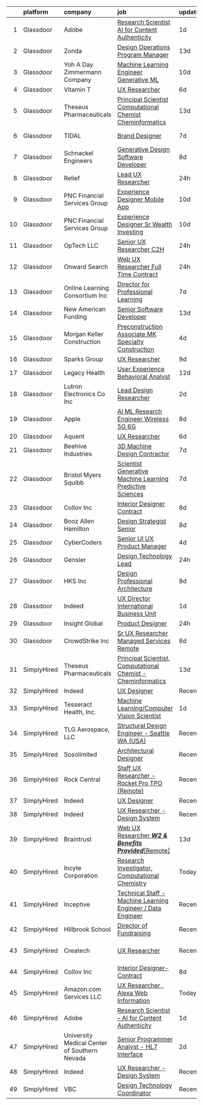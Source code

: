 

|    | platform    | company                                      | job                                                                                                                                                                                                                                                                                                                                                                                                                                                                                                                                                                                                                                                                                                                                                                                                                                                                                                                                                                                                                                                                                                                                                                                                                                                                                                                                                                                                                                                                                                                                                                                                                                                                                          | update_time   | location          |
|---:|:------------|:---------------------------------------------|:---------------------------------------------------------------------------------------------------------------------------------------------------------------------------------------------------------------------------------------------------------------------------------------------------------------------------------------------------------------------------------------------------------------------------------------------------------------------------------------------------------------------------------------------------------------------------------------------------------------------------------------------------------------------------------------------------------------------------------------------------------------------------------------------------------------------------------------------------------------------------------------------------------------------------------------------------------------------------------------------------------------------------------------------------------------------------------------------------------------------------------------------------------------------------------------------------------------------------------------------------------------------------------------------------------------------------------------------------------------------------------------------------------------------------------------------------------------------------------------------------------------------------------------------------------------------------------------------------------------------------------------------------------------------------------------------|:--------------|:------------------|
|  1 | Glassdoor   | Adobe                                        | [Research Scientist   AI for Content Authenticity](https://www.glassdoor.com/partner/jobListing.htm?pos=121&ao=1136043&s=58&guid=0000018200a631d79f5bfda7b207ba70&src=GD_JOB_AD&t=SR&vt=w&cs=1_63a50156&cb=1657868268334&jobListingId=1008002524649&jrtk=3-0-1g80acch9kcls801-1g80acchoghpq800-59abcfd367f0c6f2-)                                                                                                                                                                                                                                                                                                                                                                                                                                                                                                                                                                                                                                                                                                                                                                                                                                                                                                                                                                                                                                                                                                                                                                                                                                                                                                                                                                            | 1d            | San Jose, CA      |
|  2 | Glassdoor   | Zonda                                        | [Design Operations Program Manager](https://www.glassdoor.com/partner/jobListing.htm?pos=129&ao=1136043&s=58&guid=0000018200a631d79f5bfda7b207ba70&src=GD_JOB_AD&t=SR&vt=w&cs=1_375da3cc&cb=1657868268335&jobListingId=1007976317022&jrtk=3-0-1g80acch9kcls801-1g80acchoghpq800-cc6e416245957c2f-)                                                                                                                                                                                                                                                                                                                                                                                                                                                                                                                                                                                                                                                                                                                                                                                                                                                                                                                                                                                                                                                                                                                                                                                                                                                                                                                                                                                           | 13d           | Remote            |
|  3 | Glassdoor   | Yoh  A Day   Zimmermann Company              | [Machine Learning Engineer    Generative ML ](https://www.glassdoor.com/partner/jobListing.htm?pos=103&ao=1110586&s=58&guid=0000018200a631d79f5bfda7b207ba70&src=GD_JOB_AD&t=SR&vt=w&ea=1&cs=1_60e0c0ae&cb=1657868268330&jobListingId=1007982759644&cpc=61B26E8FEFFA679F&jrtk=3-0-1g80acch9kcls801-1g80acchoghpq800-3ef156ec08f33186--6NYlbfkN0Ae6Qmv8rNb3d5rEsMPL_plhvilYeiJERi7JqghURwQ9bq2mHgMGRGPHap0kt02TPhHoArRrIPDXB0Fm3NSxLJwWlAXpSoHydXD7YYEjQfYp-wt_j4lfGDfKIbzND_9EtD4wiBxpi_5Fu1gPRC5CvPWqwejtozptTMLVK4J_uv5kUAtnlLbzUmWZRGEgVXVwnzw-95-7eTr6JSfQI9f_Gsxfs5-kT7dZkJrzhQSlij_F5EmSuG8QjRUk_WVFF8W2sEvt9UsS4cAnfOecOZMGX6iP4MvtjjnZsOkN712XwlLnNAVWgCS_GwSSlfK_3EgW43gS_2DiGxn6_r_r95RyxIDa05ndmhC1exjuS5q3KHysQlSGxS-5BwciwEQWf4y9XMbd3FG-NESVUC__ut9AKf22ex8x4Oy-KYj-APPWJ8FoTdjXmK4mjfqD1b25TO1iEQR-NQsT4eEK9LsOWHP-wzRlsljx6FRJbu7_kUIoqrmGFW0cb0Shno5)                                                                                                                                                                                                                                                                                                                                                                                                                                                                                                                                                                                                                                                                                                                                                                                                                       | 10d           | Mountain View, CA |
|  4 | Glassdoor   | Vitamin T                                    | [UX Researcher](https://www.glassdoor.com/partner/jobListing.htm?pos=118&ao=1110586&s=58&guid=0000018200a631d79f5bfda7b207ba70&src=GD_JOB_AD&t=SR&vt=w&cs=1_6aa0d232&cb=1657868268334&jobListingId=1007993535387&cpc=FA84DF7EA1EC2398&jrtk=3-0-1g80acch9kcls801-1g80acchoghpq800-75eb2e41dd0179eb--6NYlbfkN0DMrcEu7yrtATojKJA7cEzGQ3FdRGWLh0CZQInL4ECGI6k5tN82kdM0OKoro5eXmjrSd77bGdG0XELo3k5zguCVdah9zJ6zAF_RIu_xJ84zIrJpj20InH_HkRmxilEXVaHyllPhFutrNoqZZIQVpzJWQirqlCtwCPvF5Yn6o8UIDidJC3QaQQatja9C1NP37Qq7_oCRsdr6sYCa6UXE0v3S4CZ0VCgMPaiB6nW0m2D0AAK2XIic8tkqMCOizWeVCT-WTyHRpGB4zaVRIZDCwzGLdh1bNdMz2O5bYuWotjZ2RLQE-99pSld3jU345S-1JSCz-0KPer4gYA8T1C8olJq9HgenDeCJk66plXz35sKowsSGLmJpmwmUPJSP6ncS1CZ8Dp5TJBp-RAT6K02kTZstCR40PWWWeZAafIQde1DCyiKqJ0c3f5H8ZgdwFyBIlVvqkvARVbOrZ1Oq7Q18IWGGH9vFRVfWVdw%3D)                                                                                                                                                                                                                                                                                                                                                                                                                                                                                                                                                                                                                                                                                                                                                                                                                                                                            | 6d            | Remote            |
|  5 | Glassdoor   | Theseus Pharmaceuticals                      | [Principal Scientist  Computational Chemist   Cheminformatics](https://www.glassdoor.com/partner/jobListing.htm?pos=102&ao=1110586&s=58&guid=0000018200a631d79f5bfda7b207ba70&src=GD_JOB_AD&t=SR&vt=w&cs=1_3dda84a4&cb=1657868268329&jobListingId=1007977677252&cpc=B570179B49F70162&jrtk=3-0-1g80acch9kcls801-1g80acchoghpq800-00e2f5a17e61a190--6NYlbfkN0CCbOqLFAkE17MDkfB5QkeK_R8bo7qf9dndHNr_grrY-KMTiTk0LkNwv7KGlrPi78cJH3IJU6Ws0_StMY5IaqzGY49U2whK4-sFllwNf4vVoFVdbU91V1Wu3ZgrdPpbuf0RNa0bdSgyu1MBywYRyEvlDB_U_ZotuA-10JrNIvyEYHGCeRXC-sVe1sNf8QyWWEkE2VLYtFE4hA8vY68jb4jO-27TccKjEZZjSgAyN12M5KSUo6Pqj9V8Ri2cGTmkatPdQkTg8_-AMSdXDPCGr1O_LWyyMtPxHLfhwkLrPAuoGizxR2wsCwgtg2-IUk091-9RjwHaaSfdl1_V-qVDm-KdSSX-ITEVsDTXkABG1yh8yd3E2ZuUbdR3Q6txw8ecgg65Db9BpYPj6T8dMTpzap7lApml98v5FibmN8YkefDxk1dYlHGgq8P1BXwBlA5jxqM%3D)                                                                                                                                                                                                                                                                                                                                                                                                                                                                                                                                                                                                                                                                                                                                                                                                                                                             | 13d           | Cambridge, MA     |
|  6 | Glassdoor   | TIDAL                                        | [Brand Designer](https://www.glassdoor.com/partner/jobListing.htm?pos=125&ao=1136043&s=58&guid=0000018200a631d79f5bfda7b207ba70&src=GD_JOB_AD&t=SR&vt=w&cs=1_dd25e77f&cb=1657868268335&jobListingId=1007991684188&jrtk=3-0-1g80acch9kcls801-1g80acchoghpq800-34481a920c14f864-)                                                                                                                                                                                                                                                                                                                                                                                                                                                                                                                                                                                                                                                                                                                                                                                                                                                                                                                                                                                                                                                                                                                                                                                                                                                                                                                                                                                                              | 7d            | New York, NY      |
|  7 | Glassdoor   | Schnackel Engineers                          | [Generative Design Software Developer](https://www.glassdoor.com/partner/jobListing.htm?pos=101&ao=1110586&s=58&guid=0000018200a631d79f5bfda7b207ba70&src=GD_JOB_AD&t=SR&vt=w&ea=1&cs=1_8c4d88e7&cb=1657868268330&jobListingId=1007987458836&cpc=8C58C94241DEAF58&jrtk=3-0-1g80acch9kcls801-1g80acchoghpq800-7e547bc3bbec425b--6NYlbfkN0BrTPNwjDoELvBVia9gkET74rNEsU_fi4RRK14NiMbuskwBmYiUl43ITcLe-zL9azDC2bpr2SCa5atbsWtVarJGFgRc_UdXsaXv9eSq5MhWIbYHXS2iNjxtl57jP_-YbQkWhoL7t-RZsYxZUoCrAWVDMEXxgRFdx9CQTy9-cnfIsIM4DpLEIpgy2J1BXSAbDobQmzAnNHfuZnIJTkAXV1JFOuWut0WFsU1eAlFPjhZReFvCqdDUfoeIzCkNitH9iuyv2kcuU6jgx68uxkzGvXQsNaXiLZrak_ahHyldb1Pwq77HQ78_rWTelemDlugrNWO79_nRBOtVBRGompWRtLu2dH1ShfBp__6H-baWK3QMqVVLPEaydkM5T3tmDx8xpi4Rzr4s-sE4NfpFRgtkB1vYSLHLAWM6IUDhSx27amwBbQWIbjzCmKa2FdK3-zsrgrK2wf4lTBLzkfFi-TH9vtlYU-jQTr2IuOW4O18bnN8k57xoPPpTrt_ma8q2z9hJvi-bK_conRTvBp7mOAJxtCs4ERym2Uok3mE%3D)                                                                                                                                                                                                                                                                                                                                                                                                                                                                                                                                                                                                                                                                                                                                                                                | 8d            | Omaha, NE         |
|  8 | Glassdoor   | Relief                                       | [Lead UX Researcher](https://www.glassdoor.com/partner/jobListing.htm?pos=126&ao=1136043&s=58&guid=0000018200a631d79f5bfda7b207ba70&src=GD_JOB_AD&t=SR&vt=w&ea=1&cs=1_71aace0a&cb=1657868268335&jobListingId=1008006015741&jrtk=3-0-1g80acch9kcls801-1g80acchoghpq800-e2e088f46b110141-)                                                                                                                                                                                                                                                                                                                                                                                                                                                                                                                                                                                                                                                                                                                                                                                                                                                                                                                                                                                                                                                                                                                                                                                                                                                                                                                                                                                                     | 24h           | Remote            |
|  9 | Glassdoor   | PNC Financial Services Group                 | [Experience Designer   Mobile App](https://www.glassdoor.com/partner/jobListing.htm?pos=107&ao=1110586&s=58&guid=0000018200a631d79f5bfda7b207ba70&src=GD_JOB_AD&t=SR&vt=w&cs=1_6404b35c&cb=1657868268330&jobListingId=1007982588220&cpc=D69957E0862862E0&jrtk=3-0-1g80acch9kcls801-1g80acchoghpq800-68cc8588b984d398--6NYlbfkN0AMofH_6zXbiqn6xehDj89HQNfpf30LHk40Y3Yl5cZTpm-EXukPQNetNbgZyPcaSjnrLyJG9xGhiN6pcVensUROEhmMBG7ruwUuDO-3_ER7-oi202RhxDgnRm9NWBYVYuubQ-auQ_EhJGJa8tPCBiXfYspzCyP3wsAGyYVw-kFoVeUxWUMk5KoAmUU49XC8Oy_0yhQ8nLYs8WGLF2uyPJoFDcIn03FEMYL8iet-JdVHvLIYblERr2-tfje5PL5lr9rtHZ_NuyYrmS8a4wwH_CRtj56c524jB2WIbxwduxRz3Jr_PNql3WYYapcHhK57pyBibJR0hyEzdd6TrWnUfHiLQaNCoZ56rUk94KBs56hm7TK4ieeqOXBQc8yoeliVeQU2YgdM6io6a_ZFiKANyQpJRjHDe0MeoPdPfkYHPuni8Mj-1qUuZSUUebP9dr53r1C1w8nQyTw5PA3e1-wGBsEmITxG3Ks17zgb_fmPG5giviQM-AWvy7tRbN_MPfoM1-IWA8jqz0FLrLu0hR-FZBQNrm30V1iPO0S94rJ_HNKoEEdnBJHJxEnkm5gkQIzemWsK7wmRJqi0bBKaxMUj3Sp2_hsItKu4IjoQ9N3lVuIrLgZOqi_rR4SNKLYQeyI78EFALu67qbcpkuv4JoXpWgPPsntFsXS2Vaekfh8AVCAJ-OUOALcOCuk2BVZ5_H2YB88BNet_ojRgPzlfRPoND3kC3b1nriJXZlV9bs-WQ_xPI68-8yZV46nqGvCUp5FhXpRVxS4ilsvLL8MkPBTEVl7pPZrmOTtt_Oc-hvhuL1Pm0ElnIry8A3ISVfvo8T0DEHh33l7dElhsxePB2oh6ye0KRZqrgjea0Yu7FGGyywS7cX3ON2qt63j3AOTYgkRFwmAVMeHMNcHIQek-ohXRilDf7fH_Vva_CaIFGahGT3UY2Hcj2iW9g6EFop8D2pUz4924Q28aVAo6hWoPqGmyA0b9X9slZNR4kfjJRyZCirSReMQzIVN8OeAmHSBdKebcBUbwA5kwvhRPyNlYssAg3WhQ3HSM-CdJqsfpxpKzQJQPro4_Qts1GuggF3YGWBV8mr1XBdTXn5vdr3-Ph1T7d58fSwUqjqXQJ-oO3D51DCaDtuSthHRArqKkXKPP68QHqZg1ID7q8SWIQhCK-276OgyuWB1y83io5eE1Wl4sQokwMjWkUNbRGsgyjD8EtHuqM9KhEismeQ6aj7NlDVxlNGf7)                                                                       | 10d           | Pittsburgh, PA    |
| 10 | Glassdoor   | PNC Financial Services Group                 | [Experience Designer Sr  Wealth   Investing](https://www.glassdoor.com/partner/jobListing.htm?pos=108&ao=1110586&s=58&guid=0000018200a631d79f5bfda7b207ba70&src=GD_JOB_AD&t=SR&vt=w&cs=1_ff7793ef&cb=1657868268330&jobListingId=1007982586230&cpc=D69957E0862862E0&jrtk=3-0-1g80acch9kcls801-1g80acchoghpq800-852df09ee39d4410--6NYlbfkN0AMofH_6zXbiqn6xehDj89HQNfpf30LHk40Y3Yl5cZTpm-EXukPQNetNbgZyPcaSjnrLyJG9xGhiJn6AMY7nPZIIk2W6QbAtdkHw7c08s-HRR-EwtVAVmAgm1s_EwF_EOKO_eWV3Ao9CuqBCzw3dZYwMHor6NJcWn1WU-8gw0fbu_LCJkTQGiOAt00Zm16texBqyRDkrTy73A5f_p9Dn6ZrfYq1g-IgIfR7allmhlyVPc_ISm753o6eQPHUk0wGM7NNBp_cBL_P6MDhBu27xQprnhTT9Se_F9CtebdSlXx8RazrQ9rrAYJwlwZb-DRSzgIYoIkl7g1z8DaoGTEogERS07ice6U3iYgBhKqOai306Zs0vU2jg4c5rhgHF0rGlnkTQdb2Dp82kTx0Xgl_IIjkKSucbqCPl7tItDPXy9x1WggMMqxXoqapDe1fQssL-v1ugLH9pYODIdubEqBU0ovWm3WNH3U79LCvkQc-UVgWpMEJah80dFjGjznY6Suswy0isJOnyGYC4SbN-G0vD7q5wSBGL4TCwBogjwlQz_rfI49ui_I66F7_jvEvIAji_ke7Jpqys0w5rY-ouh1sli1_Tz1SU2-6Lmpmg9Ihapim8JSO3Yu2rrJRaelXM7_5sCBlAoDnh1b1FG74LI_sAMFIiV6P78ygP4ZoDH9JVv0X32PFSsXm9jPAc9KoregpP4gB7d7A3baPqxEALpSPIMUQ-ZRXp4m_EAWDEg3Rs-DvMTIsI53XPvmoJwTS0ogV9d8DNjV_trdCQ7rIBVE-JKhTI-ucN_Fy3BoO__dhw4_8sTxxBKgcV-3cW6TF87AGDk0yrZ2ppVUXGJ5NqLX9UCk_fDOpqci8QBH0b-_aaXPZY6Meunst7AOFcG7_x1HaHXXHWvdgMCmR-QqZ3gTMh5i-UAaBUtAZX4hWnlJa6NtmTnsSdFA3bRbJYiAOMsCiTyFZKqKaYSypxTkTPC6dn4p7Jq-RG8KnmBe9q0YVs7FHs6iUtsKX7SExZDzX-ZrSol4bQJJnHK7nwjih2CPfZkkG6K8PAWwgiorOjBBal3mTwVXyggp3iyY0GEcAT8qWs9ADnyOLTuZ2IptUlsrDul6-YqZdkMzF_DjTDk_hKAa68iZP8x3lvpiFIkYHjZ8nWZj3aNQW0qeeFOQjzHSDeY0BPXYRR0ikltEH_oHcHn4KQdCTtcKFvCFo_ijwYGqUC27PKPW0pLnHIeqBgFC_kVdamMVno2xJ1S5WCC8YAkmoyQLmjkj1cnFe9f8E2Z-aKM7W5bkicww4Kw%3D%3D) | 10d           | Pittsburgh, PA    |
| 11 | Glassdoor   | OpTech LLC                                   | [Senior UX Researcher  C2H ](https://www.glassdoor.com/partner/jobListing.htm?pos=111&ao=1110586&s=58&guid=0000018200a631d79f5bfda7b207ba70&src=GD_JOB_AD&t=SR&vt=w&ea=1&cs=1_1192c680&cb=1657868268331&jobListingId=1008005155531&cpc=BA15C3E50D27FFE8&jrtk=3-0-1g80acch9kcls801-1g80acchoghpq800-eb2331c3fb0ed326--6NYlbfkN0DP9fosW9IEXaU1TZ3ocreH2vEq1sd-U-IRxHoNdS6RHkqAVuspg0SWSgO6chgcdoVerxTYjnq1iOORkwlyDICZOYHC_MvEAsgBpKvbRLV5QCYCPplqFM80Z50gbC2CcDNTML_huWpnlT5-lFEjEoedpC2C5xNNm-Bw9W0hFHn2YvwNklP-2eb6pbfTz05ezxyW5XTTNzf5ocaLVPtoSNi4Pd2paF8j8ndFUqXGlzXrmmtHl9Psr8vQZgGs4sNoyEropoM4ibf62t40Px5J7B2ovG_wkFN359Zzm4payWzCg0jxv5aqN0XK8ERN8Rp6ucqlAP-9aekva1lj0BeGT3xdOvmYvtktmbuscHvnKkwVIBMnDRJ20soi7FM2Hri6b4LB_t2OQbDiaF-SxnXf4GkoE2WC1LbpZMtlur5llAaYRdRBKgFUsbOndHrQAdPwVn1MljiaHDSNmbjuPrjR03synuDbQmg6eEZRNOMVRbd2hz2L1aGQ-VCHok9nUv_5RGzL6BUfLhmG-uon2HIdx8WQ)                                                                                                                                                                                                                                                                                                                                                                                                                                                                                                                                                                                                                                                                                                                                                                                                        | 24h           | Columbus, OH      |
| 12 | Glassdoor   | Onward Search                                | [Web UX Researcher  Full Time  Contract ](https://www.glassdoor.com/partner/jobListing.htm?pos=115&ao=1110586&s=58&guid=0000018200a631d79f5bfda7b207ba70&src=GD_JOB_AD&t=SR&vt=w&cs=1_bb52a88a&cb=1657868268331&jobListingId=1008005501937&cpc=39A4E8CE329AB187&jrtk=3-0-1g80acch9kcls801-1g80acchoghpq800-a3bbd19de3746ecd--6NYlbfkN0B7YoEZZ2QAGDyEGGmBPAUWSHc1Mt3sMCn9FehKcWA3w8FH2hNAUDUUAF3DNhQFSEidb9E_fyB2635xYtWEG6LLSYCXgYnIslJl3Yx8mmOpvGpCUqvIAXaFaMrpy5hKskjUT68f1KdrkZlWF4SLSupbxOOB0tlV_m-cpRbczRNLnxKM-wO8yKNh4nljBI3V_nnoEOjz_ULLC0We3Xsj-4V_kArLFVOVbTLCTo_wmHMaxdwZRnOYYkNNIg14mtKRM185u1IiglUHc08tFwTi6K4JC5HFdr98nDBKHarCfORFAO1QtR2r0Av9LYV0kmD7XgET9yUwgSOsYGee1DGHlqUZTg18faPsZGq9CZpKWb6S4bc3RxBGoePLMaEHoM7jQG5HksH4mw1dfvjBRwLqEoN-zdXedQHFd2c9ECsKygDr-RqD8hnZSGMJaQzkx4yERd5y5ftY3RJHBVvHOodBtPEZC8DjT33Ui_U4-Kt6qx7B_-tkhgJQOgMSx4Z9RjCnhspusM1VPDhsdiYCYzNSDisM34ulOlPgVjt0riZ9jIstfA6G6tPR1dKgTysGBErfh4QD7s8G9gmWe6iU9OrSQa4-ezv8234HFeH3ui6S4DObOMdTSqfp_jGpDfStUa9zxH9IzLU43eeTA7ncSNePmOuPSLMMWf-77QZC3sOklk_FcsC2rQtDe6p5j1l16xeZrokHT6mw6SnY6w64HWvaUAKRRTRXjCHn_IYWtXhefrKgjdCcIGSsI03cnVu-WT9rqj1eUaLgfTVyd1InudUn_S4VcRzhMJs1Wfqw8hFmIIakZf3wmbXyjE9C_q2X-TMJchxo7_yDRlVh7hTSzoh_xvA09NdRoPNj8Z1utpT204ctz9o7a0o_p-qeCE_2Jc-P0xie27ZrVC-EyMPPUEkCp3vQSfjleXDawe0PSTJyWMwkuHxGl1eJH8j2xJ9clogWs7N0EMMB3GaRNl3P19fQ5QKGNl_0yDCTYTF9eDvxzO1V_ngDB3Jl1iXzwrJpyAGaYGljmIDixenAFwEAkF1ZxJK9)                                                                                                                                                                                                                                                                | 24h           | Newark, CA        |
| 13 | Glassdoor   | Online Learning Consortium Inc               | [Director for Professional Learning](https://www.glassdoor.com/partner/jobListing.htm?pos=127&ao=1136043&s=58&guid=0000018200a631d79f5bfda7b207ba70&src=GD_JOB_AD&t=SR&vt=w&ea=1&cs=1_d4409655&cb=1657868268335&jobListingId=1007991135591&jrtk=3-0-1g80acch9kcls801-1g80acchoghpq800-71cbe51e9961e1b8-)                                                                                                                                                                                                                                                                                                                                                                                                                                                                                                                                                                                                                                                                                                                                                                                                                                                                                                                                                                                                                                                                                                                                                                                                                                                                                                                                                                                     | 7d            | Boston, MA        |
| 14 | Glassdoor   | New American Funding                         | [Senior Software Developer](https://www.glassdoor.com/partner/jobListing.htm?pos=114&ao=1110586&s=58&guid=0000018200a631d79f5bfda7b207ba70&src=GD_JOB_AD&t=SR&vt=w&ea=1&cs=1_e650d06e&cb=1657868268331&jobListingId=1007977172956&cpc=32EE424DE2B657EB&jrtk=3-0-1g80acch9kcls801-1g80acchoghpq800-5b78fda636b8bd6b--6NYlbfkN0C2BFb7Ub2YUp4strrym9V3pWtjyRKtgHKt_kMzkewmGGJEved23y_kY-GSZp2akmMZ_4znifpkAMjAim-v-ilwX3IoGGgB8HF5Bnmc0g6UdBnqpQVCO-ZF9XBz8fL7NkTghI-43FjGB7F0rxuvQsERpfQ9BmIqyQO67Oj2AyXKDvdVoKvv1LsxsipAgrKU_ML7cza82YtcYKIP0npTF9z7JzEmjpE9NqnmRrRVy7WFUK5T2dz2kV5NCYSm18WntfM2XPkzJMZq3rUEkv8ib48h8Boh8e_vPc5fd8sG7AVAULuaxlGDnfdi8L9u3UsLNspyBW89Cze38uHHb1qXBgs0p9-cGCSgxjar18W1yf4akh3xCqWiC5dsNanXkplvz3uiuC4y8wHvVQ8tTbqkR4wJDRAZ-ZQViQK-yc64BlHMm2204POxMi153zzJ27EohtoRVNUgC2KtqMIa3ltME_MZrpCW5xNn75ucl2umo5Mc0n7LC_m4Mz187Y-YYR2e8ASaT0YtJkQ9wg%3D%3D)                                                                                                                                                                                                                                                                                                                                                                                                                                                                                                                                                                                                                                                                                                                                                                                                             | 13d           | Remote            |
| 15 | Glassdoor   | Morgan Keller Construction                   | [Preconstruction Associate   MK Specialty Construction](https://www.glassdoor.com/partner/jobListing.htm?pos=116&ao=1110586&s=58&guid=0000018200a631d79f5bfda7b207ba70&src=GD_JOB_AD&t=SR&vt=w&cs=1_cd238ba0&cb=1657868268331&jobListingId=1007994992823&cpc=71532419B2302243&jrtk=3-0-1g80acch9kcls801-1g80acchoghpq800-9872c2b36c3765af--6NYlbfkN0D0ff9e8Lfwlpl5zGbQmpn59AL71QmFd7VKOAnfyjZzp5sdngV8WPgYe0dov1m7Y2k2ZT2tEuC6MQMSJCWrGbiVgFOCmLvK9Oj0jtAdSDq66FSMHqKHYXOBlSaR7qwr74w0btDZExj7m1WhcbLa_mW8GxIHX8QAC_KNea2tfefQzVBzManibKJPZpzmnXNQ0YvQLZSYz-CBX_rg95K0x88YZwxJd34HaSv0FEiPHyrUnveDImnbz9AQ3BLZi75tKxMuieLYtch5Fe8DoZwU0EyOqvufuwB4-AiknRWROZJXic-lVx8Rp-OlasJifegw30L0HjZiw-fXZhIfsYYHdNS5Qhsts3VLGpkMZs018X-CCSnTqOIIqBlSc6EVJihF9bDEj5xuJ-WAf4_xTdco1WpsG5ajJvQy27s0O8f4nvFbGmD40phBE7OU9hB7NgwjnZP929aIrA0xnyJJy0ybgTSl6irnxUlh7FOZjX4xEGOaYA%3D%3D)                                                                                                                                                                                                                                                                                                                                                                                                                                                                                                                                                                                                                                                                                                                                                                                                                      | 4d            | Frederick, MD     |
| 16 | Glassdoor   | Sparks Group                                 | [UX Researcher](https://www.glassdoor.com/partner/jobListing.htm?pos=112&ao=1110586&s=58&guid=0000018200a631d79f5bfda7b207ba70&src=GD_JOB_AD&t=SR&vt=w&cs=1_34342dd1&cb=1657868268331&jobListingId=1007984907914&cpc=654405A9B1E0A9F5&jrtk=3-0-1g80acch9kcls801-1g80acchoghpq800-5fcf4f3adbd2dde6--6NYlbfkN0CVbIAoVGlVV0muHIzlWY31dYj5hrVkKa7qBWZ-hZn3g-zWnitpxah_RyLopvrEJPKEAMPXU9HMaaznMboaU57EgIZ4PnTg86qkz2sb_qr61-hxgd5GHUyOVQyhDsvJUk2mz3-q3Uja_iyoQQtY7kKlUFeDf_Szm3rMJaHxxOWdU0OpNKQWcK1BRAc4b1fppa5tt2z4PkyVhUXQ2gAl-XYFvN_HRAoQItApw0w1gAPDcT-i_fbDGjgG1TOLAQ1gLdEOA7LrvEYL0Rdpdi26A4_psYIMs7ybzZZey2Cc_Fkh3gke9c45EsLPrTwonR78PZTnf8ZB4YPZ6iuEJ3V_boHfNsEKsA5t-_EoU_gImjfuWA732XJj3abPApq6zgMtjtEeIT6qK0MQrQPB5EuN7L1dTq-R2JsoD0zDfyHISnOUGvXJiawSDIcCIrX-sqvM8hAJwgzLzdSk3Syu_l1HEn_d-MQ7x7cw1Rg57i2hp9pc15aGiTQzJjsXLlVrOvamNKk%3D)                                                                                                                                                                                                                                                                                                                                                                                                                                                                                                                                                                                                                                                                                                                                                                                                                                            | 9d            | Rockville, MD     |
| 17 | Glassdoor   | Legacy Health                                | [User Experience   Behavioral Analyst](https://www.glassdoor.com/partner/jobListing.htm?pos=109&ao=1110586&s=58&guid=0000018200a631d79f5bfda7b207ba70&src=GD_JOB_AD&t=SR&vt=w&cs=1_a8af8d59&cb=1657868268331&jobListingId=1007979043987&cpc=A65DF3A704A48F9B&jrtk=3-0-1g80acch9kcls801-1g80acchoghpq800-bab3d4b5c81a32b4--6NYlbfkN0Bfg-5J5NV-rSyKxcaQ6j1rgvibTSo9M3kOoV53e8B5nI8ETj1iUnW-bUHshzHM1NaZeV_LaQb4hAkGjeRWTg5_wcy5Ne1yUtf34HBP6G2lnJW-zg6MU_FVIkBLzolbK4_nD_NHTKT9-cFq-w6TFi_OvhqCRykeJGy2jiBd8EhKyFa4l4OC3WX2-EiaK4Ot15ti7y1SBFN__pOezvsMMma5QOdtrXaN9mNZLNdKTEsA3hWuqZmzmOfjB7wTSdqDUCXfJvlV1n_egmLDbeP4KSS-WkIeXImC_vjWkI1Q0kL0GuK-KBc_eloFm74AQMxriehmiylu9L1tp5KEqxNTkMpPt2e5VZqe9ZcMQbarAfftxdp_dOjAH2eJQIbiP-KmijDsUqtBmBDuSiJu_7mqv7k-mqZHhqnnmvoIjWNepGNR_pIkH8Tv_S7gLEZG0qYTzg-oHiw5wSFMmeKtqhu_BNngzXsiqQ0BU74%3D)                                                                                                                                                                                                                                                                                                                                                                                                                                                                                                                                                                                                                                                                                                                                                                                                                                                     | 12d           | Portland, OR      |
| 18 | Glassdoor   | Lutron Electronics Co   Inc                  | [Lead Design Researcher](https://www.glassdoor.com/partner/jobListing.htm?pos=130&ao=1136043&s=58&guid=0000018200a631d79f5bfda7b207ba70&src=GD_JOB_AD&t=SR&vt=w&cs=1_80448768&cb=1657868268335&jobListingId=1008001224425&jrtk=3-0-1g80acch9kcls801-1g80acchoghpq800-d0b37c966faca9ce-)                                                                                                                                                                                                                                                                                                                                                                                                                                                                                                                                                                                                                                                                                                                                                                                                                                                                                                                                                                                                                                                                                                                                                                                                                                                                                                                                                                                                      | 2d            | Coopersburg, PA   |
| 19 | Glassdoor   | Apple                                        | [AI ML Research Engineer   Wireless 5G 6G](https://www.glassdoor.com/partner/jobListing.htm?pos=110&ao=1110586&s=58&guid=0000018200a631d79f5bfda7b207ba70&src=GD_JOB_AD&t=SR&vt=w&cs=1_76a007e2&cb=1657868268331&jobListingId=1007988604965&cpc=1CBFC3E34E2A31FF&jrtk=3-0-1g80acch9kcls801-1g80acchoghpq800-783fb6ade06d776f--6NYlbfkN0BvKrLyj5gPmtZO9T8euul8TCxuuKNOtzRJOomxnwSEodTz2Bc-sPZl8WPllYOnI2gt4bcpvk4rjjpceTIx1ze-fyFjpQ8LaoGWozxobRTjMiyMx36dAmBDdK6tEgLCHcpvdRwtryjbi1cjv8e1pnr3ueyM9uYJj1ww3ngqaZBFwASCOprrsUNTgwmpPhVG6nmdtyOAGXCnOAnyjxUlJUoNiY00Uj8IajifsYAOQ7SeNfEyOU5_Z4dKFVsKnswCt-Kv3SRzqXbjJbPvCGMJtDaWnO8WykkUeW8_zFoDe46RhKLR7U1sjMewVElVWmqDwLZ8HbU1qDO6DN--7XN6l2_FtqA6vHbTMDCV1h0KsvYhTyGXBW7Q11EmR7yjM-4ecJuLjL8_cNE3Tl3Se8Hr2MmwRD57Fn1-ktkg_wLQXLd3b_LPE--GvHhlHW43p2C65fluFJu292eexsaAy_JxtlnG_Bug720XZc6j1H5jINXRpkLLm5kHJUVeP3R0fszu3mZvU9yWhMOAgcHB13qoo7HCi7emoLfyXio8q64BtLeJY-tNQWB5P_ZkJHx_XN9Tz-wp7sYjcinPw3iCA4SHAr8RkyAJW-NKpYB8-xLdpDnHK4x56lw3MIUONxnAld-Y5nG-3484DjxkgkogoJNYZ3vs1QYZin_ezc0M14LZbEv04NaafZMTJSjFUvEdDeGH4KlQERUZq6JKezzYW2X_9gOHmvfOFseeFKiVbyPUgKea7kpnrZAXxggE-bwGJXgOlEqwI0qwX2xAucCXtpeDU1rhw1Xg1KdPk_zv3irpsYbUyYWzZg3d0aUk13pshr7NSFAR28YkI7-iWmAbqz0Q_BzDbN5V0NywKkY81djLY21Got9FeMSTKaKmX36WAWJg1ccHTf0G6H725ASjJyJ1r8_ukeYjiyg7ST1Xt2fRmiHQKULPJH7UnjdIFNLnARUWT63gIhtqCQ0_vjRCNj7RPZctqIscBsj9a0w%3D)                                                                                                                                                                                                                                                                                                                 | 8d            | San Diego, CA     |
| 20 | Glassdoor   | Aquent                                       | [UX Researcher](https://www.glassdoor.com/partner/jobListing.htm?pos=117&ao=1110586&s=58&guid=0000018200a631d79f5bfda7b207ba70&src=GD_JOB_AD&t=SR&vt=w&cs=1_dfcdff29&cb=1657868268333&jobListingId=1007993652655&cpc=47CFDC01B3F81FAC&jrtk=3-0-1g80acch9kcls801-1g80acchoghpq800-70d58dbdf03fba74--6NYlbfkN0DMrcEu7yrtATojKJA7cEzGQ3FdRGWLh0CZQInL4ECGI9gD0Wolx9R2EDT7B77c2cQYYsKbfg6aPq-aNCSIP0YjPSSIRmP1iTQSCiULzBUgBduhpUOP5sPDZzV-BK_0Qt2YWNQ3fX05nazyahk4ZgJDufxVI2-xurIcAsRVVlAzzQCq38YNzMZI6utlqMAk8YpXZ2SkCeNYZjOG7Xz0WWpQSc-bepD6CUHwy2aNFTqMCIJ9NNYddzZG_xtAIlqY1hvGBVDpkuCMo4R7I_OLFF8nYQxYk6BClPrRFEJfGRBgXloTxPjxKBv-KI27SXVlJ8LFU0BlkY55COSM3OaNQHeRNRHBzds1OTcD7uitiyHWBU_eubFNbjDf4kfX46LxWzxdBpRIMWZ6R8HEFGv8dukdorGopqjfsRyTvS-SMY60B0xffBhc4Pvc4YMAhURUqLfj8uqfzPjnTw%3D%3D)                                                                                                                                                                                                                                                                                                                                                                                                                                                                                                                                                                                                                                                                                                                                                                                                                                                                                              | 6d            | Remote            |
| 21 | Glassdoor   | Beehive Industries                           | [3D Machine Design Contractor](https://www.glassdoor.com/partner/jobListing.htm?pos=123&ao=1136043&s=58&guid=0000018200a631d79f5bfda7b207ba70&src=GD_JOB_AD&t=SR&vt=w&ea=1&cs=1_afece1c4&cb=1657868268334&jobListingId=1007991123901&jrtk=3-0-1g80acch9kcls801-1g80acchoghpq800-0e37dcc22cde26d1-)                                                                                                                                                                                                                                                                                                                                                                                                                                                                                                                                                                                                                                                                                                                                                                                                                                                                                                                                                                                                                                                                                                                                                                                                                                                                                                                                                                                           | 7d            | West Chester, OH  |
| 22 | Glassdoor   | Bristol Myers Squibb                         | [Scientist  Generative Machine Learning  Predictive Sciences](https://www.glassdoor.com/partner/jobListing.htm?pos=104&ao=1110586&s=58&guid=0000018200a631d79f5bfda7b207ba70&src=GD_JOB_AD&t=SR&vt=w&cs=1_865192c9&cb=1657868268330&jobListingId=1007989881754&cpc=FD1C1DA32C38CFA7&jrtk=3-0-1g80acch9kcls801-1g80acchoghpq800-5be7526df25b85ed--6NYlbfkN0C8DhssTksZ4tAWhh8LVIFF2qionQVVpONm6qYGpiaOiSpwvtn5hOcEfz0jHcZaPShA9l_8V-c4J407S9czOb3PUPu1cp9ZCzZkSuL0XPeDQwrsQ1fB7jpPbbPiyE3bB7sA0v45ymq_qEBByd6r2T8pgHx5lZMVyxrFUNtvAuaanZf9ch08WTucUQjTP66SbAWk0-QKSpbomg_EwGWjWwi167m2ktkpJO2ox-NgURr9LzjWz_UQkilW08shMCimKdS1L4QvDu1R0zcFhFJP08Ej54vBEdu2KUExyg9h7W1Im-qwv451TV3wVkMAJgFf1Sd5fJZAxIibpRTk1X4GsKCveSUTU-MIh_uF8e9FeRh4Yf41GrZ175QMC6br8FBmEFcwSbURr2SD_eFbAC5t2KfTd2lEAwvs5x7vo5AE3xHSgQOSSExwdVpjCSclpiQVOAny3CWbPn1mS2aD8E2I2o5j7nM5an9RuH07WXxVDfR8U39Jbe1d6bTI9tgAgq9w1qnxFa4ueJuOYygI3MJ0EbT6psfT51Y15P_1YUAvooirFaZJcyFQXUvK8pDgqn_Z0LSdldMuFT7n5L_Z9eNxx34UQ7iPgg0f5kRopcQl67d6gja4VMQM9fjYcbIvkzkt16msIfJ6R80q7bldF7AbzVnBBQ9D3ZgcA7fPeQ2AblO759UO1gzcs5O-wK2uBNpvbYJks-Fr0cQBlDz6AEpnQnvBh5Qw177LeaAlp-QRAq6rIA%3D%3D)                                                                                                                                                                                                                                                                                                                                                                                                                                                                                                                                                | 7d            | San Diego, CA     |
| 23 | Glassdoor   | Collov Inc                                   | [Interior Designer Contract](https://www.glassdoor.com/partner/jobListing.htm?pos=124&ao=1136043&s=58&guid=0000018200a631d79f5bfda7b207ba70&src=GD_JOB_AD&t=SR&vt=w&ea=1&cs=1_514f18fa&cb=1657868268335&jobListingId=1007988370649&jrtk=3-0-1g80acch9kcls801-1g80acchoghpq800-4c05ee95f3caf0ce-)                                                                                                                                                                                                                                                                                                                                                                                                                                                                                                                                                                                                                                                                                                                                                                                                                                                                                                                                                                                                                                                                                                                                                                                                                                                                                                                                                                                             | 8d            | Remote            |
| 24 | Glassdoor   | Booz Allen Hamilton                          | [Design Strategist  Senior](https://www.glassdoor.com/partner/jobListing.htm?pos=128&ao=1136043&s=58&guid=0000018200a631d79f5bfda7b207ba70&src=GD_JOB_AD&t=SR&vt=w&cs=1_ddc6c41d&cb=1657868268335&jobListingId=1007987833943&jrtk=3-0-1g80acch9kcls801-1g80acchoghpq800-44976cdd31c80954-)                                                                                                                                                                                                                                                                                                                                                                                                                                                                                                                                                                                                                                                                                                                                                                                                                                                                                                                                                                                                                                                                                                                                                                                                                                                                                                                                                                                                   | 8d            | McLean, VA        |
| 25 | Glassdoor   | CyberCoders                                  | [Senior UI UX Product Manager](https://www.glassdoor.com/partner/jobListing.htm?pos=119&ao=1110586&s=58&guid=0000018200a631d79f5bfda7b207ba70&src=GD_JOB_AD&t=SR&vt=w&ea=1&cs=1_ca43094d&cb=1657868268334&jobListingId=1007995314756&cpc=334ABAF5D42DC775&jrtk=3-0-1g80acch9kcls801-1g80acchoghpq800-b50ae6c49753e9b6--6NYlbfkN0CpFJQzrgRR8WqXWK1qKKEqALWJw739KlKqr2H-MSI4eoBlI4EFrmor2FYZMP3muM3BIApJ1Z86uJXJcuOIBpBETnDsOabYjDaia_1opd_Zf9OgVvPO4DLbPoU5LjB5Vr95HTU1ioqMHaa4a0Koz7B7IyCJ0MfEWNFlifldGXAMy8pKpUEbyHaENGQAJlE0njXBm66U6CY0Vau4uALIRBj1RiCuxywRUSesfG8OjBcw6Xj56x-f-4KtWuz7cc7xsEiyGdOsSHAf0ROsLnhxek9Y9qaCE_bkGMz7_kq78F-3InWCzxzreIDgGB0M-XYckvfs8fhTu-uZdQUXw0P6Dm9fjXkeYMkglARLvZsXsy0nBNZStBjWj_EFKQlDHkIUCnaoJxteAN0HbJJyESv7SrxOY__4vv2RIugdpr4fR96U4ywgmZ65_oNx5L1vXhW1RKNnYYjpUPPhk92V3a-DQBRzHhH6NSwsvE6mkkPdyMLOU2TjHZrQ7nNKoNWeQXxJmy71f8JN9QPNnEcf2B_1wxppHKZ-XW7HVejeWiPpP2O4m7c26-JkSv47akR-Gn0b5DgrKObUyHiHQeAnxuxbrdMin5m7rxa4CUPi9MRZWas9JSVZD8jHi-EcK4gPwzdLEvV3Qxv4qEnH0MsOMOBE1wphP4eyZfME2lt-IRdW2W7XMKYVHP5cRshqrJPlFOeXDAbAfH99Zm9CcI8R76fDqPaEzQ6qeuxK14HZ0_1Lh29VZyhaz56d_SHCX94xMHuSbw7ntlE5fAwPMO0JMgvjjXs0oA5mPiyW40R4-ELV0vD8IgJSt0-7fsyT2ZNf9i-y52psyw76LOdpg9RF_mNLOEWlZRemViMlDYgqy7PJRCyz45PGMh3DRjXtUDs43q9LDMBlK9fszWKJavwQaPhdPrnuAnF411ZwugxafjiPK8G13KrZV-PhxrjsSC5u1SJB8vqT4rES4QzVA4aMcZVtHKC6XtaZZxl6muSiAKvw7g19qw%3D%3D)                                                                                                                                                                                                                                                                                                          | 4d            | Sunnyvale, CA     |
| 26 | Glassdoor   | Gensler                                      | [Design Technology Lead](https://www.glassdoor.com/partner/jobListing.htm?pos=122&ao=1136043&s=58&guid=0000018200a631d79f5bfda7b207ba70&src=GD_JOB_AD&t=SR&vt=w&cs=1_cdc227c3&cb=1657868268334&jobListingId=1008006782951&jrtk=3-0-1g80acch9kcls801-1g80acchoghpq800-4364c8507631c53c-)                                                                                                                                                                                                                                                                                                                                                                                                                                                                                                                                                                                                                                                                                                                                                                                                                                                                                                                                                                                                                                                                                                                                                                                                                                                                                                                                                                                                      | 24h           | Baltimore, MD     |
| 27 | Glassdoor   | HKS  Inc                                     | [Design Professional   Architecture](https://www.glassdoor.com/partner/jobListing.htm?pos=120&ao=1136043&s=58&guid=0000018200a631d79f5bfda7b207ba70&src=GD_JOB_AD&t=SR&vt=w&cs=1_928a28a9&cb=1657868268334&jobListingId=1007987975531&jrtk=3-0-1g80acch9kcls801-1g80acchoghpq800-aa9517ef76fdb3a1-)                                                                                                                                                                                                                                                                                                                                                                                                                                                                                                                                                                                                                                                                                                                                                                                                                                                                                                                                                                                                                                                                                                                                                                                                                                                                                                                                                                                          | 8d            | Los Angeles, CA   |
| 28 | Glassdoor   | Indeed                                       | [UX Director   International Business Unit](https://www.glassdoor.com/partner/jobListing.htm?pos=105&ao=1110586&s=58&guid=0000018200a631d79f5bfda7b207ba70&src=GD_JOB_AD&t=SR&vt=w&cs=1_5ab3c7e7&cb=1657868268330&jobListingId=1008003455817&cpc=451933188B21919D&jrtk=3-0-1g80acch9kcls801-1g80acchoghpq800-12a35c0bb8946138--6NYlbfkN0CiRNM7CVr8YueLFKlzwbFWI0o7IjV438l4sVrvKZ0flpURU_mqoI8EbsK64YRr3OD3s8ady16Q0t5TGpGFgmxdd4sLEnJbqyNPNkqBOSHMPG-1qHTqis5K1FTqG4bbwM48xEfKId-Cys7pJVIAZg7QDPZocxKrheqaos9dGlXWDZm7QaJDuIhkZkVLj7muHzAKxVR00_QsUYyq80wPjaoy66EKJjuP2YpCRFxToSeKw0UW0hrWylC3ml3gidapCjXYUcB14D9WZhE38VpQShMZZu9unYGFFyC-qVjf2qG6b3Vh4eyZZ9C9EXpbzPhDZMVZymJQ0nmmTuvEpG1SBpSku3ReTY8p1pAfdBI3sY05lNJkl7yianl8HQEM3FlddsxDTzXlDgdqPLqs6XVRPwmQ9TNRiVLdJFwpupXTiy-HpBuS9-gvEbYCSpxHDsWg0Qo7XCMUZS5R4y5gLAv9vV0L9rnEYoB2SRjse_oedFUcTpow8rPOgGkWb_tOB4Chu4qvsMF4OMU7Vw%3D%3D)                                                                                                                                                                                                                                                                                                                                                                                                                                                                                                                                                                                                                                                                                                                                                                                                  | 1d            | New York, NY      |
| 29 | Glassdoor   | Insight Global                               | [Product Designer](https://www.glassdoor.com/partner/jobListing.htm?pos=113&ao=1110586&s=58&guid=0000018200a631d79f5bfda7b207ba70&src=GD_JOB_AD&t=SR&vt=w&cs=1_c6f4d5d7&cb=1657868268331&jobListingId=1008005762646&cpc=0C139D4CAD5A6DB2&jrtk=3-0-1g80acch9kcls801-1g80acchoghpq800-773602c67d801193--6NYlbfkN0BKkHZu3wF05EeDimN_p6sYpKCMArvwa95YdH7UpkaBCqc7l59ErwqcmBgkDtjqpj4eYWQYbB-X6VJbPdLR8PgSUcFb2185iFtPuzWTl-KO3B3fPG7doCGf5vEGTJzQSZl8HClF_sV2vhC7CQy1TLnlQZuazLMLmFOMfLNh-AQ5yd_am5WYib4D7SBBTTLlHlwHhHas3w_2Ffrj4FJgphIh_AP2IDHM-tt8bsTfbJ5FGU-Wt3b9uIQSQrUonuHaEPTO0S4hDsWAYnz_9Na4V9km49f6ykUxfeBQDmGFrBM96IMpqSLJbf1NTfNua_dCFkYOxuqp42n5xrZdxHFZ4d2Y-Jr__DbnVArepxCPXtxNn3NPV5F30IkQ0HkPilcI6O-_I7Fy1GYNcmPBT7sVq0JRU-wt7bmUJzBkWx849QoMnNWLi6i3Zq1XQi4gnw20jBP5VRh1lcwzd8z3ELEXpu7oLEyeuJPBzG9JnFwMwI0QTI7Auytsa3_szu-5_yUSVSU%3D)                                                                                                                                                                                                                                                                                                                                                                                                                                                                                                                                                                                                                                                                                                                                                                                                                                         | 24h           | Dearborn, MI      |
| 30 | Glassdoor   | CrowdStrike  Inc                             | [Sr  UX Researcher   Managed Services  Remote ](https://www.glassdoor.com/partner/jobListing.htm?pos=106&ao=1110586&s=58&guid=0000018200a631d79f5bfda7b207ba70&src=GD_JOB_AD&t=SR&vt=w&cs=1_dde205ff&cb=1657868268330&jobListingId=1007988965747&cpc=D2F1DE17EE1F43B9&jrtk=3-0-1g80acch9kcls801-1g80acchoghpq800-343c66ce87262d4a--6NYlbfkN0Cu2CVlb3GO4Nf7aS8SXsFwjpUbSKkwsJRaJhRnAEdqU_yv6e0u-cLacwZ2HNe9plZNCFlwazzBICdjfCRnETnGO7ZpMey4U1o2Wof_5LiNAzqN65nYPFZ0i4u10AQLjE1klK7CzKVdvBPpCZ0RJJeDUU9tk1QiC6vf3Gk7SIRP2hbYvvkrkdzi4uYD7hnkMUXzTb8JY6ZQ7Ug5Z5Lr0YJyEQ6fhMDHP2QDDRUDznheyxx3E1l6MH3C-rNPFBpPn7hZlyR3CD5BFAfqnKosrvpLxIy9hd9EonwhaN6sdihq5dBmS99FHTqesKe4RLea9TuboSX_Ep9Em3ay1NzvRFdKCaukmLC2vgnWeRLo0wqKBaeAh29Wbd5MOFBaeT6bWX3oCX80Daf9wQoqJy3kUFlYooeEn1kbwnuOlbG7rPGA-u9N9VBzVb4xhm5N61hR2y2UKvlzsGE9gkc9hq4DtaALjXsl_yA-PEI9gkWVpTSNyU9hue618TUqQIjtprD1PRrr8BC4nLUJ2qEYYwS4LoOqa59fYaRGOyA-fTcw1j-1ZniWREnt33PmyLFUDWplwyGKErNqa3uek0W0A4cvBAzU7k3L4l0XNRezTHQarhPljQ2PC5mF2RxZCR3JYlSNJmGM2QeJjBp-05r-GOXLkhMo6tw-wGSbSkJTiO2IPgRenwgltzstgJYwnQ5rCovsri4IPSZhd2C7wetk-r-bfShH03AdDFVC3QCLMwaKBTmA-FMiiidaT-ZB)                                                                                                                                                                                                                                                                                                                                                                                                                                                                                                                                                          | 8d            | New York, NY      |
| 31 | SimplyHired | Theseus Pharmaceuticals                      | [Principal Scientist, Computational Chemist - Cheminformatics](https://www.simplyhired.com/job/5M8olzmVM6v6UMxk3UJYj_mNsy2tUSCnLe-rqXPI9WwjYvzRKiLazw?q=generative+design)                                                                                                                                                                                                                                                                                                                                                                                                                                                                                                                                                                                                                                                                                                                                                                                                                                                                                                                                                                                                                                                                                                                                                                                                                                                                                                                                                                                                                                                                                                                   | 13d           | Cambridge, MA     |
| 32 | SimplyHired | Indeed                                       | [UX Designer](https://www.simplyhired.com/job/7GiZIE7D3Vdy_WwQaWJKRxT3iPyT6Rqzli4Zo5eTP3IEz4tsOt1bKA?q=generative+design)                                                                                                                                                                                                                                                                                                                                                                                                                                                                                                                                                                                                                                                                                                                                                                                                                                                                                                                                                                                                                                                                                                                                                                                                                                                                                                                                                                                                                                                                                                                                                                    | Recently      | United States     |
| 33 | SimplyHired | Tesseract Health, Inc.                       | [Machine Learning/Computer Vision Scientist](https://www.simplyhired.com/job/iwXCtTY72kw5Rvu02vwYQyiUZQPuKE1vaa0Wy-aIRZrUcmJplgx-2g?q=generative+design)                                                                                                                                                                                                                                                                                                                                                                                                                                                                                                                                                                                                                                                                                                                                                                                                                                                                                                                                                                                                                                                                                                                                                                                                                                                                                                                                                                                                                                                                                                                                     | 1d            | Remote            |
| 34 | SimplyHired | TLG Aerospace, LLC                           | [Structural Design Engineer - Seattle WA (USA)](https://www.simplyhired.com/job/mvnDWLhVqOcECdoWxeeMjQyCDGBGrPl6HTl6Es086WiBppGtueZB1g?q=generative+design)                                                                                                                                                                                                                                                                                                                                                                                                                                                                                                                                                                                                                                                                                                                                                                                                                                                                                                                                                                                                                                                                                                                                                                                                                                                                                                                                                                                                                                                                                                                                  | Recently      | Seattle, WA       |
| 35 | SimplyHired | Sosolimited                                  | [Architectural Designer](https://www.simplyhired.com/job/1wnZZjS_T2B-Khb33FLg8m5W26VpFJO-O7M0joPbDLzOi2-l3WqCTg?q=generative+design)                                                                                                                                                                                                                                                                                                                                                                                                                                                                                                                                                                                                                                                                                                                                                                                                                                                                                                                                                                                                                                                                                                                                                                                                                                                                                                                                                                                                                                                                                                                                                         | Recently      | Boston, MA        |
| 36 | SimplyHired | Rock Central                                 | [Staff UX Researcher - Rocket Pro TPO (Remote)](https://www.simplyhired.com/job/nDUtDb29njJ5xh76A8Kw5SratkT7-VTCb7SihdPVm5HTqKstwFOSSA?q=generative+design)                                                                                                                                                                                                                                                                                                                                                                                                                                                                                                                                                                                                                                                                                                                                                                                                                                                                                                                                                                                                                                                                                                                                                                                                                                                                                                                                                                                                                                                                                                                                  | Recently      | Detroit, MI       |
| 37 | SimplyHired | Indeed                                       | [UX Designer](https://www.simplyhired.com/job/7GiZIE7D3Vdy_WwQaWJKRxT3iPyT6Rqzli4Zo5eTP3IEz4tsOt1bKA?q=generative+design)                                                                                                                                                                                                                                                                                                                                                                                                                                                                                                                                                                                                                                                                                                                                                                                                                                                                                                                                                                                                                                                                                                                                                                                                                                                                                                                                                                                                                                                                                                                                                                    | Recently      | United States     |
| 38 | SimplyHired | Indeed                                       | [UX Researcher - Design System](https://www.simplyhired.com/job/e86TnqnxJQBRcV_2-RzGirxsIIbhg2mnrDU1i4D_XTnutJC9J-I8RQ?q=generative+design)                                                                                                                                                                                                                                                                                                                                                                                                                                                                                                                                                                                                                                                                                                                                                                                                                                                                                                                                                                                                                                                                                                                                                                                                                                                                                                                                                                                                                                                                                                                                                  | Recently      | United States     |
| 39 | SimplyHired | Braintrust                                   | [Web UX Researcher ***W2 & Benefits Provided***[Remote]](https://www.simplyhired.com/job/PjCk0FMaYSNF6A2RWzhFtdYwB3h4FbSKdnkjizFmN223F9iF6Pwvxw?q=generative+design)                                                                                                                                                                                                                                                                                                                                                                                                                                                                                                                                                                                                                                                                                                                                                                                                                                                                                                                                                                                                                                                                                                                                                                                                                                                                                                                                                                                                                                                                                                                         | 13d           | San Francisco, CA |
| 40 | SimplyHired | Incyte Corporation                           | [Research Investigator, Computational Chemistry](https://www.simplyhired.com/job/ju6vX5nV8RU2oDNPEBsRK5UmVTECkFNUWgzVPb6Nc6myQpJ3HwbPsw?q=generative+design)                                                                                                                                                                                                                                                                                                                                                                                                                                                                                                                                                                                                                                                                                                                                                                                                                                                                                                                                                                                                                                                                                                                                                                                                                                                                                                                                                                                                                                                                                                                                 | Today         | Wilmington, DE    |
| 41 | SimplyHired | Inceptive                                    | [Technical Staff - Machine Learning Engineer / Data Engineer](https://www.simplyhired.com/job/nU_pczZ8k_8OLKVUZdqqqLwaQKANdZcg--5NjulzQpo0A-o37XVZkQ?q=generative+design)                                                                                                                                                                                                                                                                                                                                                                                                                                                                                                                                                                                                                                                                                                                                                                                                                                                                                                                                                                                                                                                                                                                                                                                                                                                                                                                                                                                                                                                                                                                    | Recently      | Remote            |
| 42 | SimplyHired | HIllbrook School                             | [Director of Fundraising](https://www.simplyhired.com/job/ENKUisqEPyXa1cUA81a4-YhdtzebfyE0gA8nVSY6VQ4HA2qzcaOKGg?q=generative+design)                                                                                                                                                                                                                                                                                                                                                                                                                                                                                                                                                                                                                                                                                                                                                                                                                                                                                                                                                                                                                                                                                                                                                                                                                                                                                                                                                                                                                                                                                                                                                        | Recently      | Los Gatos, CA     |
| 43 | SimplyHired | Createch                                     | [UX Researcher](https://www.simplyhired.com/job/i7kHaMs_t4HJbJlYlCbNzuzUNip4IiMfa1iEYNfuICNgoGdDox8jZA?q=generative+design)                                                                                                                                                                                                                                                                                                                                                                                                                                                                                                                                                                                                                                                                                                                                                                                                                                                                                                                                                                                                                                                                                                                                                                                                                                                                                                                                                                                                                                                                                                                                                                  | Recently      | San Francisco, CA |
| 44 | SimplyHired | Collov Inc                                   | [Interior Designer-Contract](https://www.simplyhired.com/job/BWulXfwm_DajYkRoVR_cHEZ0YAw0ZzUYn4k1ZR9ZbVk7SbJZhkaf0Q?q=generative+design)                                                                                                                                                                                                                                                                                                                                                                                                                                                                                                                                                                                                                                                                                                                                                                                                                                                                                                                                                                                                                                                                                                                                                                                                                                                                                                                                                                                                                                                                                                                                                     | 8d            | Remote            |
| 45 | SimplyHired | Amazon.com Services LLC                      | [UX Researcher , Alexa Web Information](https://www.simplyhired.com/job/qgmJ6sOiF0VR-NzUjnlwFIHDvEHQoHtPC_QvS1A_uTYKYGWoaWjOKQ?q=generative+design)                                                                                                                                                                                                                                                                                                                                                                                                                                                                                                                                                                                                                                                                                                                                                                                                                                                                                                                                                                                                                                                                                                                                                                                                                                                                                                                                                                                                                                                                                                                                          | Today         | Georgia           |
| 46 | SimplyHired | Adobe                                        | [Research Scientist – AI for Content Authenticity](https://www.simplyhired.com/job/QL5r5aske2BWK-u4AUbxiOqW1ozntpSx2lfYI5bjh3PpP5Y9KI-PMQ?q=generative+design)                                                                                                                                                                                                                                                                                                                                                                                                                                                                                                                                                                                                                                                                                                                                                                                                                                                                                                                                                                                                                                                                                                                                                                                                                                                                                                                                                                                                                                                                                                                               | 1d            | San Jose, CA      |
| 47 | SimplyHired | University Medical Center of Southern Nevada | [Senior Programmer Analyst - HL7 Interface](https://www.simplyhired.com/job/NI7HZD3Mj5u5yjf_gfOZPX3YC3eu3XNIGOfvrZDtVGWUgu1BQncf0w?q=generative+design)                                                                                                                                                                                                                                                                                                                                                                                                                                                                                                                                                                                                                                                                                                                                                                                                                                                                                                                                                                                                                                                                                                                                                                                                                                                                                                                                                                                                                                                                                                                                      | 2d            | Columbus, OH      |
| 48 | SimplyHired | Indeed                                       | [UX Researcher - Design System](https://www.simplyhired.com/job/e86TnqnxJQBRcV_2-RzGirxsIIbhg2mnrDU1i4D_XTnutJC9J-I8RQ?q=generative+design)                                                                                                                                                                                                                                                                                                                                                                                                                                                                                                                                                                                                                                                                                                                                                                                                                                                                                                                                                                                                                                                                                                                                                                                                                                                                                                                                                                                                                                                                                                                                                  | Recently      | United States     |
| 49 | SimplyHired | VBC                                          | [Design Technology Coordinator](https://www.simplyhired.com/job/emOvnONs7Q6VgRH8lK09NIk7O882g-2vtU3UMGN6SfhazfZf9Oi4og?q=generative+design)                                                                                                                                                                                                                                                                                                                                                                                                                                                                                                                                                                                                                                                                                                                                                                                                                                                                                                                                                                                                                                                                                                                                                                                                                                                                                                                                                                                                                                                                                                                                                  | Recently      | Somerville, MA    |